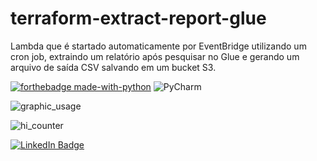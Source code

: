 # terraform-extract-report-glue
Lambda que é startado automaticamente por EventBridge utilizando um cron job, extraindo um relatório após pesquisar no Glue e gerando um arquivo de saída CSV salvando em um bucket S3.

[![forthebadge made-with-python](http://ForTheBadge.com/images/badges/made-with-python.svg)](https://www.python.org/)
![PyCharm](https://img.shields.io/badge/pycharm-143?style=for-the-badge&logo=pycharm&logoColor=black&color=black&labelColor=green)


![graphic_usage](https://github-readme-stats.vercel.app/api/top-langs/?username=rafawainer)


![hi_counter](https://hits.seeyoufarm.com/api/count/incr/badge.svg?url=https%3A%2F%2Fgithub.com%2Frafawainer1212%2Fhit-counter)


[![LinkedIn Badge](https://img.shields.io/badge/LinkedIn-Profile-informational?style=flat&logo=linkedin&logoColor=white&color=0D76A8)](https://www.linkedin.com/in/rafawainer/)
